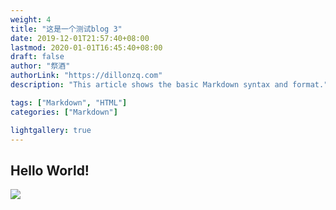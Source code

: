 ```yaml
---
weight: 4
title: "这是一个测试blog 3"
date: 2019-12-01T21:57:40+08:00
lastmod: 2020-01-01T16:45:40+08:00
draft: false
author: "祭酒"
authorLink: "https://dillonzq.com"
description: "This article shows the basic Markdown syntax and format."

tags: ["Markdown", "HTML"]
categories: ["Markdown"]

lightgallery: true
---
```


## Hello World!

![](/images/祭酒.jpg)